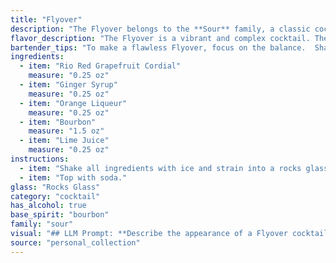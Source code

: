 ```yaml
---
title: "Flyover"
description: "The Flyover belongs to the **Sour** family, a classic cocktail style that originated in the 18th century. Its combination of citrus, sweet, and bitter elements, along with the addition of bourbon, creates a refreshing and complex flavor profile that has stood the test of time. "
flavor_description: "The Flyover is a vibrant and complex cocktail. The Rio Red Grapefruit Cordial provides a bright, citrusy base with a hint of bitterness, balanced by the sweetness of the ginger syrup. Orange liqueur adds a touch of orange zest and warmth, while bourbon contributes depth and spice. A squeeze of lime juice brightens the profile and creates a refreshing finish.  Overall, the Flyover is a harmonious blend of sweet, tart, and spicy notes, making it a truly unique and memorable drink. "
bartender_tips: "To make a flawless Flyover, focus on the balance.  Shake the grapefruit cordial, ginger syrup, and lime juice vigorously to ensure the flavors meld perfectly.  Add the bourbon and orange liqueur last for a smooth, layered effect.  Don't over-ice it; let the flavors shine! "
ingredients:
  - item: "Rio Red Grapefruit Cordial"
    measure: "0.25 oz"
  - item: "Ginger Syrup"
    measure: "0.25 oz"
  - item: "Orange Liqueur"
    measure: "0.25 oz"
  - item: "Bourbon"
    measure: "1.5 oz"
  - item: "Lime Juice"
    measure: "0.25 oz"
instructions:
  - item: "Shake all ingredients with ice and strain into a rocks glass."
  - item: "Top with soda."
glass: "Rocks Glass"
category: "cocktail"
has_alcohol: true
base_spirit: "bourbon"
family: "sour"
visual: "## LLM Prompt: **Describe the appearance of a Flyover cocktail, made with Rio Red Grapefruit Cordial, Ginger Syrup, Orange Liqueur, Bourbon, and Lime Juice.  Focus on the following aspects:*** **Color:**  Is the cocktail clear, cloudy, layered, or gradient?  What specific shades of color are present, and how does the light interact with them? * **Texture:** Is the cocktail smooth, frothy, or chunky? Are there any visible ingredients like fruit or herbs?* **Garnish:** What type of garnish is used, and how does it enhance the visual appeal?* **Overall aesthetic:**  Does the cocktail evoke a specific mood or atmosphere? Is it elegant, refreshing, bold, or playful? **Bonus:** * If the cocktail is layered, describe how the different colors are arranged.* If the cocktail is served in a specific glass, describe how the shape and size of the glass influence the visual presentation. **Example:** The Flyover cocktail presents as a vibrant, layered masterpiece. A deep, ruby red base of Rio Red Grapefruit Cordial is topped with a shimmering, golden orange layer of Orange Liqueur. The top is crowned with a frothy, white cloud of whipped egg white, creating a dramatic contrast.  A thin slice of candied ginger, perched on the rim of a coupe glass, adds a final touch of elegance. "
source: "personal_collection"
---
```


